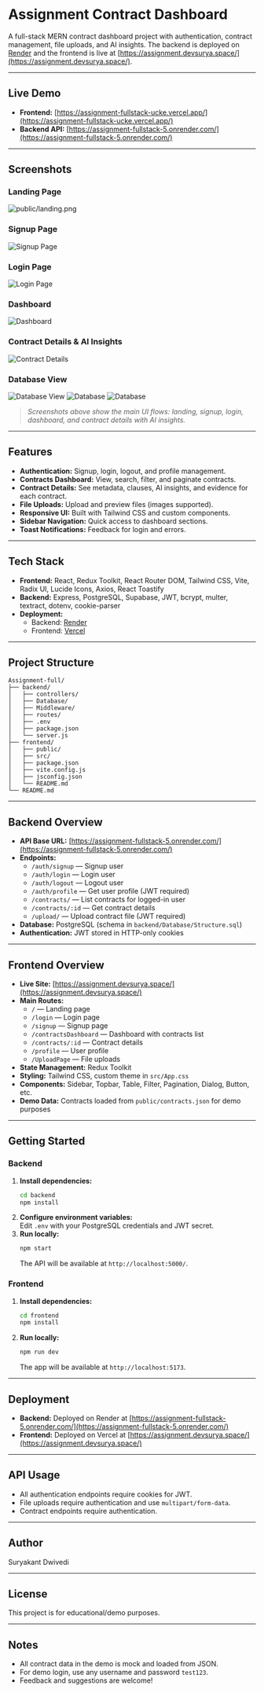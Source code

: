 # Assignment Contract Dashboard

A full-stack MERN contract dashboard project with authentication, contract management, file uploads, and AI insights. The backend is deployed on [Render](https://render.com/) and the frontend is live at [https://assignment.devsurya.space/](https://assignment.devsurya.space/).

---

## Live Demo

- **Frontend:** [https://assignment-fullstack-ucke.vercel.app/](https://assignment-fullstack-ucke.vercel.app/)
- **Backend API:** [https://assignment-fullstack-5.onrender.com/](https://assignment-fullstack-5.onrender.com/)

---
## Screenshots

### Landing Page
![public/landing.png](frontend/public/landing.png)

### Signup Page
![Signup Page](frontend/public/signup.png)

### Login Page
![Login Page](frontend/public/login.png)

### Dashboard
![Dashboard](frontend/public/dashboard.png)

### Contract Details & AI Insights
![Contract Details](frontend/public/insight.png)

### Database View
![Database View](frontend/public/a.png)
![Database](frontend/public/aa.png)
![Database](frontend/public/aaa.png)

> _Screenshots above show the main UI flows: landing, signup, login, dashboard, and contract details with AI insights._

---

## Features

- **Authentication:** Signup, login, logout, and profile management.
- **Contracts Dashboard:** View, search, filter, and paginate contracts.
- **Contract Details:** See metadata, clauses, AI insights, and evidence for each contract.
- **File Uploads:** Upload and preview files (images supported).
- **Responsive UI:** Built with Tailwind CSS and custom components.
- **Sidebar Navigation:** Quick access to dashboard sections.
- **Toast Notifications:** Feedback for login and errors.

---

## Tech Stack

- **Frontend:** React, Redux Toolkit, React Router DOM, Tailwind CSS, Vite, Radix UI, Lucide Icons, Axios, React Toastify
- **Backend:** Express, PostgreSQL, Supabase, JWT, bcrypt, multer, textract, dotenv, cookie-parser
- **Deployment:** 
  - Backend: [Render](https://render.com/)
  - Frontend: [Vercel](https://vercel.com/)

---

## Project Structure

```
Assignment-full/
├── backend/
│   ├── controllers/
│   ├── Database/
│   ├── Middleware/
│   ├── routes/
│   ├── .env
│   ├── package.json
│   └── server.js
├── frontend/
│   ├── public/
│   ├── src/
│   ├── package.json
│   ├── vite.config.js
│   ├── jsconfig.json
│   └── README.md
└── README.md
```

---

## Backend Overview

- **API Base URL:** [https://assignment-fullstack-5.onrender.com/](https://assignment-fullstack-5.onrender.com/)
- **Endpoints:**
  - `/auth/signup` — Signup user
  - `/auth/login` — Login user
  - `/auth/logout` — Logout user
  - `/auth/profile` — Get user profile (JWT required)
  - `/contracts/` — List contracts for logged-in user
  - `/contracts/:id` — Get contract details
  - `/upload/` — Upload contract file (JWT required)
- **Database:** PostgreSQL (schema in `backend/Database/Structure.sql`)
- **Authentication:** JWT stored in HTTP-only cookies

---

## Frontend Overview

- **Live Site:** [https://assignment.devsurya.space/](https://assignment.devsurya.space/)
- **Main Routes:**
  - `/` — Landing page
  - `/login` — Login page
  - `/signup` — Signup page
  - `/contractsDashboard` — Dashboard with contracts list
  - `/contracts/:id` — Contract details
  - `/profile` — User profile
  - `/UploadPage` — File uploads
- **State Management:** Redux Toolkit
- **Styling:** Tailwind CSS, custom theme in `src/App.css`
- **Components:** Sidebar, Topbar, Table, Filter, Pagination, Dialog, Button, etc.
- **Demo Data:** Contracts loaded from `public/contracts.json` for demo purposes

---

## Getting Started

### Backend

1. **Install dependencies:**
   ```sh
   cd backend
   npm install
   ```
2. **Configure environment variables:**  
   Edit `.env` with your PostgreSQL credentials and JWT secret.
3. **Run locally:**
   ```sh
   npm start
   ```
   The API will be available at `http://localhost:5000/`.

### Frontend

1. **Install dependencies:**
   ```sh
   cd frontend
   npm install
   ```
2. **Run locally:**
   ```sh
   npm run dev
   ```
   The app will be available at `http://localhost:5173`.

---

## Deployment

- **Backend:** Deployed on Render at [https://assignment-fullstack-5.onrender.com/](https://assignment-fullstack-5.onrender.com/)
- **Frontend:** Deployed on Vercel at [https://assignment.devsurya.space/](https://assignment.devsurya.space/)

---

## API Usage

- All authentication endpoints require cookies for JWT.
- File uploads require authentication and use `multipart/form-data`.
- Contract endpoints require authentication.

---

## Author

Suryakant Dwivedi

---

## License

This project is for educational/demo purposes.

---

## Notes

- All contract data in the demo is mock and loaded from JSON.
- For demo login, use any username and password `test123`.
- Feedback and suggestions are welcome!